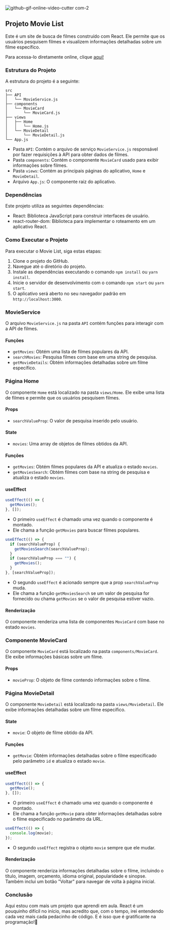 ![github-gif-_online-video-cutter com_-_2_](https://github.com/danibenfica/movieList-dnc/assets/103818625/f722399f-1780-486e-9245-384dbf160fe5)

## Projeto Movie List

Este é um site de busca de filmes construído com React. 
Ele permite que os usuários pesquisem filmes e visualizem informações detalhadas sobre um filme específico.

Para acessa-lo diretamente online, clique [aqui!](https://movie-list-dnc-six.vercel.app/)

### Estrutura do Projeto

A estrutura do projeto é a seguinte:

```
src
├── API
│   └── MovieService.js
├── components
│   └── MovieCard
│       └── MovieCard.js
├── views
│   ├── Home
│   │   └── Home.js
│   └── MovieDetail
│       └── MovieDetail.js
└── App.js
```

- Pasta `API`: Contém o arquivo de serviço `MovieService.js` responsável por fazer requisições à API para obter dados de filmes.
- Pasta `components`: Contém o componente `MovieCard` usado para exibir informações sobre filmes.
- Pasta `views`: Contém as principais páginas do aplicativo, `Home` e `MovieDetail`.
- Arquivo `App.js`: O componente raiz do aplicativo.

### Dependências

Este projeto utiliza as seguintes dependências:

- React: Biblioteca JavaScript para construir interfaces de usuário.
- react-router-dom: Biblioteca para implementar o roteamento em um aplicativo React.

### Como Executar o Projeto

Para executar o Movie List, siga estas etapas:

1. Clone o projeto do GitHub.
2. Navegue até o diretório do projeto.
3. Instale as dependências executando o comando `npm install` ou `yarn install`.
4. Inicie o servidor de desenvolvimento com o comando `npm start` ou `yarn start`.
5. O aplicativo será aberto no seu navegador padrão em `http://localhost:3000`.

### MovieService

O arquivo `MovieService.js` na pasta `API` contém funções para interagir com a API de filmes.

#### Funções

- `getMovies`: Obtém uma lista de filmes populares da API.
- `searchMovies`: Pesquisa filmes com base em uma string de pesquisa.
- `getMovieDetails`: Obtém informações detalhadas sobre um filme específico.

### Página Home

O componente `Home` está localizado na pasta `views/Home`. Ele exibe uma lista de filmes e permite que os usuários pesquisem filmes.

#### Props

- `searchValueProp`: O valor de pesquisa inserido pelo usuário.

#### State

- `movies`: Uma array de objetos de filmes obtidos da API.

#### Funções

- `getMovies`: Obtém filmes populares da API e atualiza o estado `movies`.
- `getMoviesSearch`: Obtém filmes com base na string de pesquisa e atualiza o estado `movies`.

#### useEffect

```jsx
useEffect(() => {
  getMovies();
}, []);
```

- O primeiro `useEffect` é chamado uma vez quando o componente é montado.
- Ele chama a função `getMovies` para buscar filmes populares.

```jsx
useEffect(() => {
  if (searchValueProp) {
    getMoviesSearch(searchValueProp);
  }
  if (searchValueProp === "") {
    getMovies();
  }
}, [searchValueProp]);
```

- O segundo `useEffect` é acionado sempre que a prop `searchValueProp` muda.
- Ele chama a função `getMoviesSearch` se um valor de pesquisa for fornecido ou chama `getMovies` se o valor de pesquisa estiver vazio.

#### Renderização

O componente renderiza uma lista de componentes `MovieCard` com base no estado `movies`.

### Componente MovieCard

O componente `MovieCard` está localizado na pasta `components/MovieCard`. Ele exibe informações básicas sobre um filme.

#### Props

- `movieProp`: O objeto de filme contendo informações sobre o filme.

### Página MovieDetail

O componente `MovieDetail` está localizado na pasta `views/MovieDetail`. Ele exibe informações detalhadas sobre um filme específico.

#### State

- `movie`: O objeto de filme obtido da API.

#### Funções

- `getMovie`: Obtém informações detalhadas sobre o filme especificado pelo parâmetro `id` e atualiza o estado `movie`.

#### useEffect

```jsx
useEffect(() => {
  getMovie();
}, []);
```

- O primeiro `useEffect` é chamado uma vez quando o componente é montado.
-  Ele chama a função `getMovie` para obter informações detalhadas sobre o filme especificado no parâmetro da URL.

```jsx
useEffect(() => {
  console.log(movie);
});
```

- O segundo `useEffect` registra o objeto `movie` sempre que ele mudar.

#### Renderização

O componente renderiza informações detalhadas sobre o filme, incluindo o título, imagem, orçamento,
idioma original, popularidade e sinopse. Também inclui um botão "Voltar" para navegar de volta à página inicial.

### Conclusão

Aqui estou com mais um projeto que aprendi em aula. React é um pouquinho difícil no início, mas acredito que, com o tempo,
irei entendendo cada vez mais cada pedacinho de código. E é isso que é gratificante na programação!🌟

